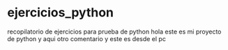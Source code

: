 # ejercicios_python
recopilatorio de ejercicios para prueba de python
hola este es mi proyecto de python
y aqui otro comentario
y este es desde el pc